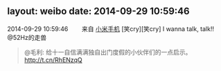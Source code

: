 layout: weibo
date: 2014-09-29 10:59:46
---
<meta name="referrer" content="no-referrer" />

2014-09-29 10:59:46  &nbsp;&nbsp;&nbsp;&nbsp;&nbsp;&nbsp; 来自 <a href="http://app.weibo.com/t/feed/22zMnn" rel="nofollow">小米手机</a>
[笑cry][笑cry] I wanna talk, talk!! @52Hz的走兽 
>  @毛利: 给十一自信满满独自出门度假的小伙伴们的一点启示。 http://t.cn/RhENzqQ ​​​
